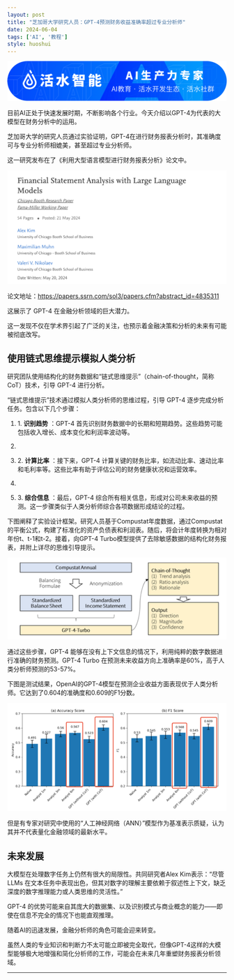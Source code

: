 ```yaml
---
layout: post
title: "芝加哥大学研究人员：GPT-4预测财务收益准确率超过专业分析师"
date: 2024-06-04
tags: ['AI', '教程']
style: huoshui
---
```



![](/assets/images/9983bad819464869872c63b03f74e06e.png)

目前AI正处于快速发展时期，不断影响各个行业。今天介绍以GPT-4为代表的大模型在财务分析中的运用。

芝加哥大学的研究人员通过实验证明，GPT-4在进行财务报表分析时，其准确度可与专业分析师相媲美，甚至超过专业分析师。

这一研究发布在了《利用大型语言模型进行财务报表分析》论文中。

![](/assets/images/ada42208f21b411f9c8cb4bdb1705e31.png)

论文地址：https://papers.ssrn.com/sol3/papers.cfm?abstract_id=4835311

这展示了 GPT-4 在金融分析领域的巨大潜力。

这一发现不仅在学术界引起了广泛的关注，也预示着金融决策和分析的未来有可能被彻底改写。

## 使用链式思维提示模拟人类分析

研究团队使用结构化的财务数据和“链式思维提示”（chain-of-thought，简称CoT）技术，引导 GPT-4 进行分析。

“链式思维提示”技术通过模拟人类分析师的思维过程，引导 GPT-4 逐步完成分析任务。包含以下几个步骤：

  1. 1\. **识别趋势** ：GPT-4 首先识别财务数据中的长期和短期趋势。这些趋势可能包括收入增长、成本变化和利润率波动等。

  2.   

  3. 2\. **计算比率** ：接下来，GPT-4 计算关键的财务比率，如流动比率、速动比率和毛利率等。这些比率有助于评估公司的财务健康状况和运营效率。

  4.   

  5. 3\. **综合信息** ：最后，GPT-4 综合所有相关信息，形成对公司未来收益的预测。这一步骤类似于人类分析师综合各项数据形成结论的过程。

下图阐释了实验设计框架。研究人员基于Compustat年度数据，通过Compustat的平衡公式，构建了标准化的资产负债表和利润表。随后，将会计年度转换为相对年份t、t-1和t-2。接着，向GPT-4
Turbo模型提供了去除敏感数据的结构化财务报表，并附上详尽的思维引导提示。

![](/assets/images/b334231051d4480da04d6626817ecb71.png)  

通过这些步骤，GPT-4 能够在没有上下文信息的情况下，利用纯粹的数字数据进行准确的财务预测。GPT-4 Turbo
在预测未来收益方向上准确率是60%，高于人类分析师预测的53-57%。

下图是测试结果，OpenAI的GPT-4模型在预测企业收益方面表现优于人类分析师。它达到了0.604的准确度和0.609的F1分数。

![](/assets/images/3292f66be305446fad3c62a0ddc63e8e.png)

但是有专家对研究中使用的“人工神经网络（ANN）”模型作为基准表示质疑，认为其并不代表量化金融领域的最新水平。

## 未来发展

大模型在处理数字任务上仍然有很大的局限性。共同研究者Alex Kim表示：“尽管 LLMs
在文本任务中表现出色，但其对数字的理解主要依赖于叙述性上下文，缺乏深度的数字推理能力或人类思维的灵活性。”

GPT-4 的优势可能来自其庞大的数据集、以及识别模式与商业概念的能力——即使在信息不完全的情况下也能直观推理。

随着AI的迅速发展，金融分析师的角色可能会迎来转变。

虽然人类的专业知识和判断力不太可能立即被完全取代，但像GPT-4这样的大模型能够极大地增强和简化分析师的工作，可能会在未来几年重塑财务报表分析领域。

  

* * *

